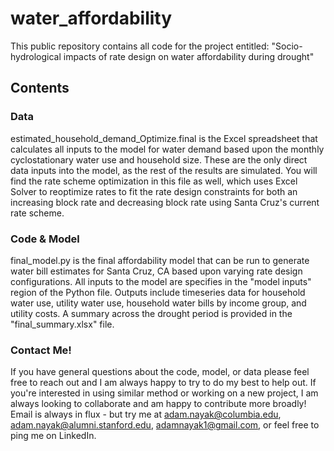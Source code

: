 # water_affordability
This public repository contains all code for the project entitled: "Socio-hydrological impacts of rate design on water affordability during drought"

## Contents
### Data
estimated_household_demand_Optimize.final is the Excel spreadsheet that calculates all inputs to the model for water demand based upon the monthly cyclostationary water use and household size. These are the only direct data inputs into the model, as the rest of the results are simulated. You will find the rate scheme optimization in this file as well, which uses Excel Solver to reoptimize rates to fit the rate design constraints for both an increasing block rate and decreasing block rate using Santa Cruz's current rate scheme.

### Code & Model
final_model.py is the final affordability model that can be run to generate water bill estimates for Santa Cruz, CA based upon varying rate design configurations. All inputs to the model are specifies in the "model inputs" region of the Python file. Outputs include timeseries data for household water use, utility water use, household water bills by income group, and utility costs. A summary across the drought period is provided in the "final_summary.xlsx" file.

### Contact Me!
If you have general questions about the code, model, or data please feel free to reach out and I am always happy to try to do my best to help out. If you're interested in using similar method or working on a new project, I am always looking to collaborate and am happy to contribute more broadly! Email is always in flux - but try me at adam.nayak@columbia.edu, adam.nayak@alumni.stanford.edu, adamnayak1@gmail.com, or feel free to ping me on LinkedIn.
